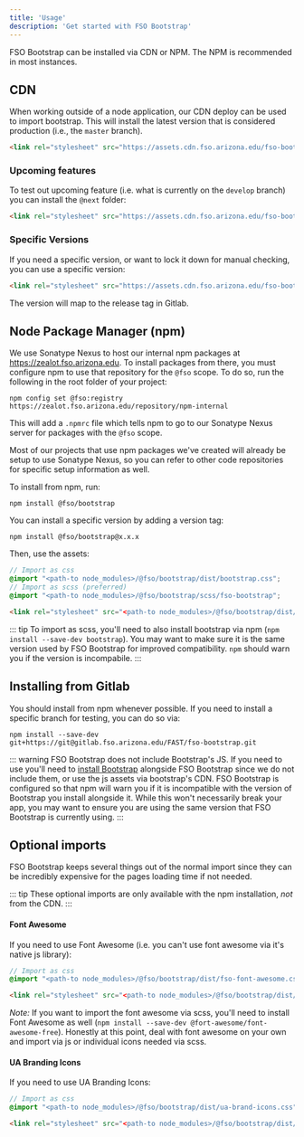 ```yaml
---
title: 'Usage'
description: 'Get started with FSO Bootstrap'
---
```


FSO Bootstrap can be installed via CDN or NPM. The NPM is recommended in most instances.

## CDN

When working outside of a node application, our CDN deploy can be used to import bootstrap. This will install the latest version that is considered production (i.e., the `master` branch).
```html
<link rel="stylesheet" src="https://assets.cdn.fso.arizona.edu/fso-bootstrap/bootstrap.css">
```
### Upcoming features
To test out upcoming feature (i.e. what is currently on the `develop` branch) you can install the `@next` folder:
```html
<link rel="stylesheet" src="https://assets.cdn.fso.arizona.edu/fso-bootstrap/@next/bootstrap.css">
```
### Specific Versions
If you need a specific version, or want to lock it down for manual checking, you can use a specific version:
```html
<link rel="stylesheet" src="https://assets.cdn.fso.arizona.edu/fso-bootstrap/x.x.x/bootstrap.css">
```

The version will map to the release tag in Gitlab.

## Node Package Manager (npm)
We use Sonatype Nexus to host our internal npm packages at https://zealot.fso.arizona.edu. To install packages from there, you must configure npm to use that repository for the `@fso` scope. To do so, run the following in the root folder of your project:
```shell
npm config set @fso:registry https://zealot.fso.arizona.edu/repository/npm-internal
```
This will add a `.npmrc` file which tells npm to go to our Sonatype Nexus server for packages with the `@fso` scope.

Most of our projects that use npm packages we've created will already be setup to use Sonatype Nexus, so you can refer to other code repositories for specific setup information as well.

To install from npm, run:
```shell
npm install @fso/bootstrap
```

You can install a specific version by adding a version tag:
```shell
npm install @fso/bootstrap@x.x.x
```

Then, use the assets:

```scss
// Import as css
@import "<path-to node_modules>/@fso/bootstrap/dist/bootstrap.css";
// Import as scss (preferred)
@import "<path-to node_modules>/@fso/bootstrap/scss/fso-bootstrap";
```

```html
<link rel="stylesheet" src="<path-to node_modules>/@fso/bootstrap/dist/bootstrap.min.css">
```

::: tip
To import as scss, you'll need to also install bootstrap via npm (`npm install --save-dev bootstrap`). You may want to make sure it is the same version used by FSO Bootstrap for improved compatibility. `npm` should warn you if the version is incompabile.
:::

## Installing from Gitlab
You should install from npm whenever possible. If you need to install a specific branch for testing, you can do so via:
```shell
npm install --save-dev git+https://git@gitlab.fso.arizona.edu/FAST/fso-bootstrap.git
```

::: warning
FSO Bootstrap does not include Bootstrap's JS. If you need to use you'll need to [install Bootstrap](https://getbootstrap.com/docs/4.3/getting-started/download/#npm) alongside FSO Bootstrap since we do not include them, or use the js assets via bootstrap's CDN. FSO Bootstrap is configured so that npm will warn you if it is incompatible with the version of Bootstrap you install alongside it. While this won't necessarily break your app, you may want to ensure you are using the same version that FSO Bootstrap is currently using.
:::

## Optional imports

FSO Bootstrap keeps several things out of the normal import since they can be incredibly expensive for the pages loading time if not needed.

::: tip
These optional imports are only available with the npm installation, _not_ from the CDN.
:::

#### Font Awesome

If you need to use Font Awesome (i.e. you can't use font awesome via it's native js library):

```scss
// Import as css
@import "<path-to node_modules>/@fso/bootstrap/dist/fso-font-awesome.css";
```

```html
<link rel="stylesheet" src="<path-to node_modules>/@fso/bootstrap/dist/fso-font-awesome.min.css">
```

*Note:* If you want to import the font awesome via scss, you'll need to install Font Awesome as well (`npm install --save-dev @fort-awesome/font-awesome-free`). Honestly at this point, deal with font awesome on your own and import via js or individual icons needed via scss.

#### UA Branding Icons

If you need to use UA Branding Icons:

```scss
// Import as css
@import "<path-to node_modules>/@fso/bootstrap/dist/ua-brand-icons.css";
```

```html
<link rel="stylesheet" src="<path-to node_modules>/@fso/bootstrap/dist/ua-brand-icons.min.css">
```
